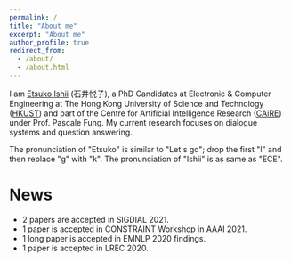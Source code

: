 ```yaml
---
permalink: /
title: "About me"
excerpt: "About me"
author_profile: true
redirect_from: 
  - /about/
  - /about.html
---
```


I am [Etsuko Ishii](https://etsukoksute.github.io) (石井悦子), a PhD Candidates at Electronic & Computer Engineering at The Hong Kong University of Science and Technology ([HKUST](https://hkust.edu.hk/home)) and part of the Centre for Artificial Intelligence Research ([CAiRE](https://hltchkust.github.io)) under Prof. Pascale Fung. My current research focuses on dialogue systems and question answering.

The pronunciation of "Etsuko" is similar to "Let's go"; drop the first "l" and then replace "g" with "k". The pronunciation of "Ishii" is as same as "ECE". 



News
======
* 2 papers are accepted in SIGDIAL 2021.
* 1 paper is accepted in CONSTRAINT Workshop in AAAI 2021.
* 1 long paper is accepted in EMNLP 2020 findings.
* 1 paper is accepted in LREC 2020.